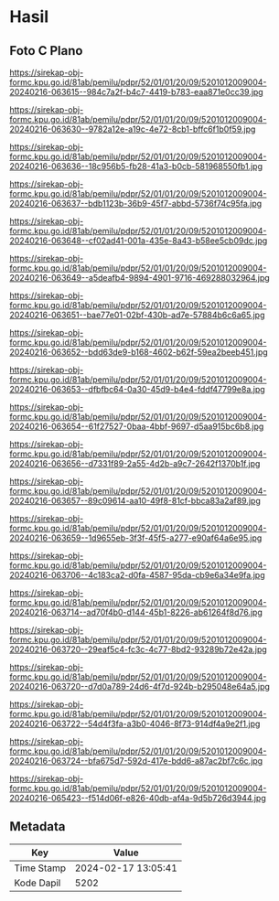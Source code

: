 # Hasil

## Foto C Plano

https://sirekap-obj-formc.kpu.go.id/81ab/pemilu/pdpr/52/01/01/20/09/5201012009004-20240216-063615--984c7a2f-b4c7-4419-b783-eaa871e0cc39.jpg

https://sirekap-obj-formc.kpu.go.id/81ab/pemilu/pdpr/52/01/01/20/09/5201012009004-20240216-063630--9782a12e-a19c-4e72-8cb1-bffc6f1b0f59.jpg

https://sirekap-obj-formc.kpu.go.id/81ab/pemilu/pdpr/52/01/01/20/09/5201012009004-20240216-063636--18c956b5-fb28-41a3-b0cb-581968550fb1.jpg

https://sirekap-obj-formc.kpu.go.id/81ab/pemilu/pdpr/52/01/01/20/09/5201012009004-20240216-063637--bdb1123b-36b9-45f7-abbd-5736f74c95fa.jpg

https://sirekap-obj-formc.kpu.go.id/81ab/pemilu/pdpr/52/01/01/20/09/5201012009004-20240216-063648--cf02ad41-001a-435e-8a43-b58ee5cb09dc.jpg

https://sirekap-obj-formc.kpu.go.id/81ab/pemilu/pdpr/52/01/01/20/09/5201012009004-20240216-063649--a5deafb4-9894-4901-9716-469288032964.jpg

https://sirekap-obj-formc.kpu.go.id/81ab/pemilu/pdpr/52/01/01/20/09/5201012009004-20240216-063651--bae77e01-02bf-430b-ad7e-57884b6c6a65.jpg

https://sirekap-obj-formc.kpu.go.id/81ab/pemilu/pdpr/52/01/01/20/09/5201012009004-20240216-063652--bdd63de9-b168-4602-b62f-59ea2beeb451.jpg

https://sirekap-obj-formc.kpu.go.id/81ab/pemilu/pdpr/52/01/01/20/09/5201012009004-20240216-063653--dfbfbc64-0a30-45d9-b4e4-fddf47799e8a.jpg

https://sirekap-obj-formc.kpu.go.id/81ab/pemilu/pdpr/52/01/01/20/09/5201012009004-20240216-063654--61f27527-0baa-4bbf-9697-d5aa915bc6b8.jpg

https://sirekap-obj-formc.kpu.go.id/81ab/pemilu/pdpr/52/01/01/20/09/5201012009004-20240216-063656--d7331f89-2a55-4d2b-a9c7-2642f1370b1f.jpg

https://sirekap-obj-formc.kpu.go.id/81ab/pemilu/pdpr/52/01/01/20/09/5201012009004-20240216-063657--89c09614-aa10-49f8-81cf-bbca83a2af89.jpg

https://sirekap-obj-formc.kpu.go.id/81ab/pemilu/pdpr/52/01/01/20/09/5201012009004-20240216-063659--1d9655eb-3f3f-45f5-a277-e90af64a6e95.jpg

https://sirekap-obj-formc.kpu.go.id/81ab/pemilu/pdpr/52/01/01/20/09/5201012009004-20240216-063706--4c183ca2-d0fa-4587-95da-cb9e6a34e9fa.jpg

https://sirekap-obj-formc.kpu.go.id/81ab/pemilu/pdpr/52/01/01/20/09/5201012009004-20240216-063714--ad70f4b0-d144-45b1-8226-ab61264f8d76.jpg

https://sirekap-obj-formc.kpu.go.id/81ab/pemilu/pdpr/52/01/01/20/09/5201012009004-20240216-063720--29eaf5c4-fc3c-4c77-8bd2-93289b72e42a.jpg

https://sirekap-obj-formc.kpu.go.id/81ab/pemilu/pdpr/52/01/01/20/09/5201012009004-20240216-063720--d7d0a789-24d6-4f7d-924b-b295048e64a5.jpg

https://sirekap-obj-formc.kpu.go.id/81ab/pemilu/pdpr/52/01/01/20/09/5201012009004-20240216-063722--54d4f3fa-a3b0-4046-8f73-914df4a9e2f1.jpg

https://sirekap-obj-formc.kpu.go.id/81ab/pemilu/pdpr/52/01/01/20/09/5201012009004-20240216-063724--bfa675d7-592d-417e-bdd6-a87ac2bf7c6c.jpg

https://sirekap-obj-formc.kpu.go.id/81ab/pemilu/pdpr/52/01/01/20/09/5201012009004-20240216-065423--f514d06f-e826-40db-af4a-9d5b726d3944.jpg


## Metadata

| Key        | Value               |
| ---------- | ------------------- |
| Time Stamp | 2024-02-17 13:05:41 |
| Kode Dapil | 5202                |



